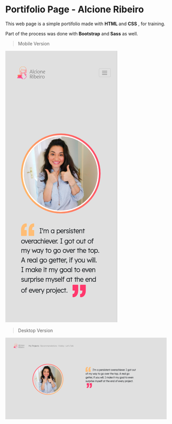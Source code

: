 
<h1>Portifolio Page - Alcione Ribeiro</h1>

This web page is a simple portifolio made with <strong> HTML </strong> and <strong> CSS</strong> , for training.

Part of the process was done with<strong>  Bootstrap</strong>  and<strong>  Sass</strong>  as well.

>Mobile Version

![Screenshot Page Mobile](./assests/Mobile.png)




>Desktop Version

![Screenshot Page Mobile](./assests/Desktop-V1.png)